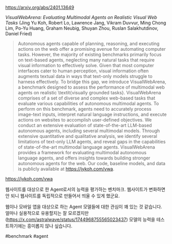 https://arxiv.org/abs/2401.13649

*VisualWebArena: Evaluating Multimodal Agents on Realistic Visual Web Tasks* (Jing Yu Koh, Robert Lo, Lawrence Jang, Vikram Duvvur, Ming Chong Lim, Po-Yu Huang, Graham Neubig, Shuyan Zhou, Ruslan Salakhutdinov, Daniel Fried)

> Autonomous agents capable of planning, reasoning, and executing actions on the web offer a promising avenue for automating computer tasks. However, the majority of existing benchmarks primarily focus on text-based agents, neglecting many natural tasks that require visual information to effectively solve. Given that most computer interfaces cater to human perception, visual information often augments textual data in ways that text-only models struggle to harness effectively. To bridge this gap, we introduce VisualWebArena, a benchmark designed to assess the performance of multimodal web agents on realistic \textit{visually grounded tasks}. VisualWebArena comprises of a set of diverse and complex web-based tasks that evaluate various capabilities of autonomous multimodal agents. To perform on this benchmark, agents need to accurately process image-text inputs, interpret natural language instructions, and execute actions on websites to accomplish user-defined objectives. We conduct an extensive evaluation of state-of-the-art LLM-based autonomous agents, including several multimodal models. Through extensive quantitative and qualitative analysis, we identify several limitations of text-only LLM agents, and reveal gaps in the capabilities of state-of-the-art multimodal language agents. VisualWebArena provides a framework for evaluating multimodal autonomous language agents, and offers insights towards building stronger autonomous agents for the web. Our code, baseline models, and data is publicly available at https://jykoh.com/vwa.

https://jykoh.com/vwa

웹사이트를 대상으로 한 Agent로서의 능력을 평가하는 벤치마크. 웹사이트가 변화하면 안 되니 웹사이트를 독립적으로 만들어서 띄울 수 있게 했군요.

웹이나 모바일 앱을 대상으로 하는 Agent 모델들에 대한 관심이 꽤 있는 것 같습니다. 얼마나 실용적으로 유용할지는 잘 모르겠지만 (https://x.com/astralwave/status/1744968755565023437) 모델의 능력을 테스트하기에는 흥미롭지 않나 싶습니다.

#benchmark #agent 